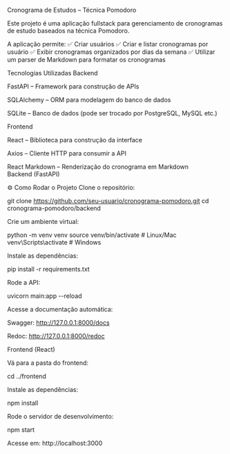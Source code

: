 Cronograma de Estudos – Técnica Pomodoro

Este projeto é uma aplicação fullstack para gerenciamento de cronogramas de estudo baseados na técnica Pomodoro.

A aplicação permite:
✅ Criar usuários
✅ Criar e listar cronogramas por usuário
✅ Exibir cronogramas organizados por dias da semana
✅ Utilizar um parser de Markdown para formatar os cronogramas

Tecnologias Utilizadas
Backend

FastAPI – Framework para construção de APIs

SQLAlchemy – ORM para modelagem do banco de dados

SQLite – Banco de dados (pode ser trocado por PostgreSQL, MySQL etc.)

Frontend

React – Biblioteca para construção da interface

Axios – Cliente HTTP para consumir a API

React Markdown – Renderização do cronograma em Markdown                                                                                                                                                                            
Backend (FastAPI)


⚙️ Como Rodar o Projeto
Clone o repositório:

git clone https://github.com/seu-usuario/cronograma-pomodoro.git
cd cronograma-pomodoro/backend


Crie um ambiente virtual:

python -m venv venv
source venv/bin/activate   # Linux/Mac
venv\Scripts\activate      # Windows


Instale as dependências:

pip install -r requirements.txt


Rode a API:

uvicorn main:app --reload


Acesse a documentação automática:

Swagger: http://127.0.0.1:8000/docs

Redoc: http://127.0.0.1:8000/redoc

Frontend (React)

Vá para a pasta do frontend:

cd ../frontend

Instale as dependências:

npm install

Rode o servidor de desenvolvimento:

npm start

Acesse em:
http://localhost:3000
